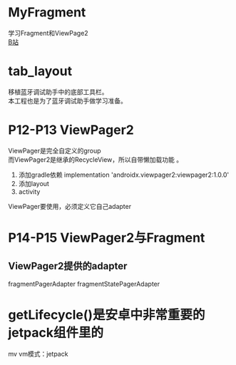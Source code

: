 # MyFragment
学习Fragment和ViewPage2  
[B站](https://www.bilibili.com/video/BV1u64y1S7Rj?p=12)  

# tab_layout
移植蓝牙调试助手中的底部工具栏。  
本工程也是为了蓝牙调试助手做学习准备。  

# P12-P13 ViewPager2
ViewPager是完全自定义的group  
而ViewPager2是继承的RecycleView，所以自带懒加载功能 。

1. 添加gradle依赖
implementation 'androidx.viewpager2:viewpager2:1.0.0'
2. 添加layout
3. activity 

ViewPager要使用，必须定义它自己adapter

# P14-P15 ViewPager2与Fragment
## ViewPager2提供的adapter
fragmentPagerAdapter
fragmentStatePagerAdapter

#  getLifecycle()是安卓中非常重要的jetpack组件里的 
mv vm模式：jetpack

 




